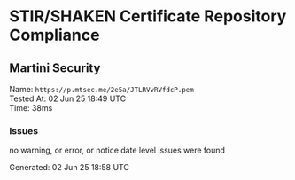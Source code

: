 # STIR/SHAKEN Certificate Repository Compliance

## Martini Security

Name: `https://p.mtsec.me/2e5a/JTLRVvRVfdcP.pem`\
Tested At: 02 Jun 25 18:49 UTC\
Time: 38ms

### Issues

no warning, or error, or notice date level issues were found

Generated: 02 Jun 25 18:58 UTC